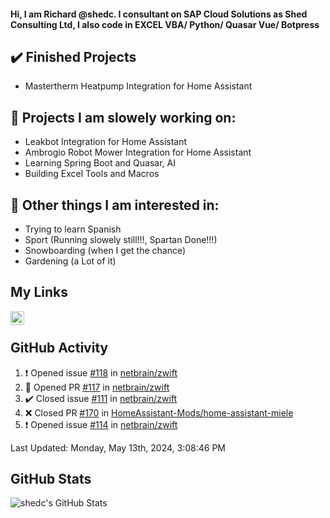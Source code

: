 #### Hi, I am Richard @shedc. I consultant on SAP Cloud Solutions as Shed Consulting Ltd, I also code in EXCEL VBA/ Python/ Quasar Vue/ Botpress

## ✔️ Finished Projects
- Mastertherm Heatpump Integration for Home Assistant

## 👋 Projects I am slowely working on:
- Leakbot Integration for Home Assistant
- Ambrogio Robot Mower Integration for Home Assistant
- Learning Spring Boot and Quasar, AI
- Building Excel Tools and Macros

## 👀 Other things I am interested in:
- Trying to learn Spanish
- Sport (Running slowely still!!!, Spartan Done!!!)
- Snowboarding (when I get the chance)
- Gardening (a Lot of it)

## My Links
[<img align="left" alt="shedc | LinkedIn" width="22px" src="https://cdn.jsdelivr.net/npm/simple-icons@v3/icons/linkedin.svg" />][linkedin]

<br/>

## GitHub Activity
<!--RECENT_ACTIVITY:start-->
1. ❗️ Opened issue [#118](https://github.com/netbrain/zwift/issues/118) in [netbrain/zwift](https://github.com/netbrain/zwift)
2. 💪 Opened PR [#117](https://github.com/netbrain/zwift/pull/117) in [netbrain/zwift](https://github.com/netbrain/zwift)
3. ✔️ Closed issue [#111](https://github.com/netbrain/zwift/issues/111) in [netbrain/zwift](https://github.com/netbrain/zwift)
4. ❌ Closed PR [#170](https://github.com/HomeAssistant-Mods/home-assistant-miele/pull/170) in [HomeAssistant-Mods/home-assistant-miele](https://github.com/HomeAssistant-Mods/home-assistant-miele)
5. ❗️ Opened issue [#114](https://github.com/netbrain/zwift/issues/114) in [netbrain/zwift](https://github.com/netbrain/zwift)
<!--RECENT_ACTIVITY:end-->
<!--RECENT_ACTIVITY:last_update-->
Last Updated: Monday, May 13th, 2024, 3:08:46 PM
<!--RECENT_ACTIVITY:last_update_end-->

## GitHub Stats
<img align="left" alt="shedc's GitHub Stats" src="https://github-readme-stats.vercel.app/api?username=shedc&show_icons=true&hide_title=true" />

[linkedin]: https://www.linkedin.com/in/richard-holmes-3314251/
